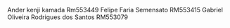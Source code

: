 Ander kenji kamada Rm553449
Felipe Faria Semensato RM553415
Gabriel Oliveira Rodrigues dos Santos RM553079
